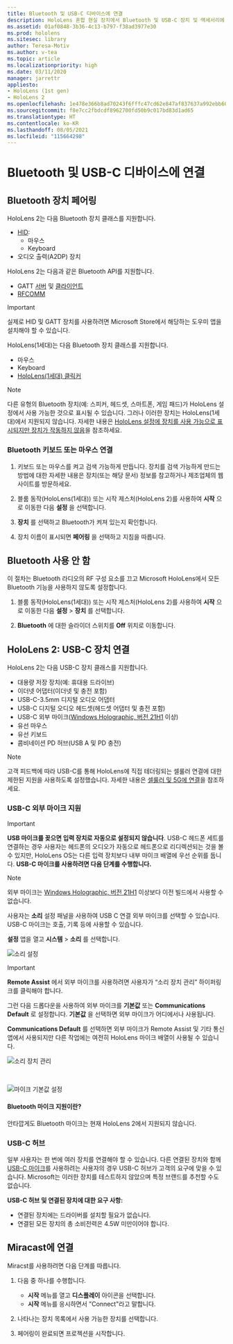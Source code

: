 ```yaml
---
title: Bluetooth 및 USB-C 디바이스에 연결
description: HoloLens 혼합 현실 장치에서 Bluetooth 및 USB-C 장치 및 액세서리에 연결을 시작하세요.
ms.assetid: 01af0848-3b36-4c13-b797-f38ad3977e30
ms.prod: hololens
ms.sitesec: library
author: Teresa-Motiv
ms.author: v-tea
ms.topic: article
ms.localizationpriority: high
ms.date: 03/11/2020
manager: jarrettr
appliesto:
- HoloLens (1st gen)
- HoloLens 2
ms.openlocfilehash: 1e478e366b8ad70243f6fffc47cd62e847af837637a992ebb60fc80bf6774186
ms.sourcegitcommit: f8e7cc2fbdcdf8962700fd50b9c017bd83d1ad65
ms.translationtype: HT
ms.contentlocale: ko-KR
ms.lasthandoff: 08/05/2021
ms.locfileid: "115664298"
---
```

# <a name="connect-to-bluetooth-and-usb-c-devices"></a>Bluetooth 및 USB-C 디바이스에 연결

## <a name="pair-bluetooth-devices"></a>Bluetooth 장치 페어링

HoloLens 2는 다음 Bluetooth 장치 클래스를 지원합니다.

- [HID](/windows-hardware/drivers/hid/):
    - 마우스
    - Keyboard
- 오디오 출력(A2DP) 장치

HoloLens 2는 다음과 같은 Bluetooth API를 지원합니다.
- GATT [서버](/windows/uwp/devices-sensors/gatt-server) 및 [클라이언트](/windows/uwp/devices-sensors/gatt-client)
- [RFCOMM](/windows/uwp/devices-sensors/send-or-receive-files-with-rfcomm)
>[!IMPORTANT]
> 실제로 HID 및 GATT 장치를 사용하려면 Microsoft Store에서 해당하는 도우미 앱을 설치해야 할 수 있습니다.

HoloLens(1세대)는 다음 Bluetooth 장치 클래스를 지원합니다.

- 마우스
- Keyboard
- [HoloLens(1세대) 클릭커](hololens1-clicker.md)

> [!NOTE]
> 다른 유형의 Bluetooth 장치(예: 스피커, 헤드셋, 스마트폰, 게임 패드)가 HoloLens 설정에서 사용 가능한 것으로 표시될 수 있습니다. 그러나 이러한 장치는 HoloLens(1세대)에서 지원되지 않습니다. 자세한 내용은 [HoloLens 설정에 장치를 사용 가능으로 표시되지만 장치가 작동하지 않음](hololens-troubleshooting.md#devices-listed-as-available-in-settings-dont-work)을 참조하세요.

### <a name="pair-a-bluetooth-keyboard-or-mouse"></a>Bluetooth 키보드 또는 마우스 연결

1. 키보드 또는 마우스를 켜고 검색 가능하게 만듭니다. 장치를 검색 가능하게 만드는 방법에 대한 자세한 내용은 장치(또는 해당 문서) 정보를 참고하거나 제조업체의 웹 사이트를 방문하세요.

1. 블룸 동작(HoloLens(1세대)) 또는 시작 제스처(HoloLens 2)를 사용하여 **시작** 으로 이동한 다음 **설정** 을 선택합니다.

1. **장치** 를 선택하고 Bluetooth가 켜져 있는지 확인합니다.  

1. 장치 이름이 표시되면 **페어링** 을 선택하고 지침을 따릅니다.

## <a name="disable-bluetooth"></a>Bluetooth 사용 안 함

이 절차는 Bluetooth 라디오의 RF 구성 요소를 끄고 Microsoft HoloLens에서 모든 Bluetooth 기능을 사용하지 않도록 설정합니다.

1. 블룸 동작(HoloLens(1세대)) 또는 시작 제스처(HoloLens 2)를 사용하여 **시작** 으로 이동한 다음 **설정** > **장치** 를 선택합니다.

1. **Bluetooth** 에 대한 슬라이더 스위치를 **Off** 위치로 이동합니다.

## <a name="hololens-2-connect-usb-c-devices"></a>HoloLens 2: USB-C 장치 연결

HoloLens 2는 다음 USB-C 장치 클래스를 지원합니다.

- 대용량 저장 장치(예: 휴대용 드라이브)
- 이더넷 어댑터(이더넷 및 충전 포함)
- USB-C-3.5mm 디지털 오디오 어댑터
- USB-C 디지털 오디오 헤드셋(헤드셋 어댑터 및 충전 포함)
- USB-C 외부 마이크([Windows Holographic, 버전 21H1](hololens-release-notes.md#windows-holographic-version-21h1) 이상)
- 유선 마우스
- 유선 키보드
- 콤비네이션 PD 허브(USB A 및 PD 충전)


> [!NOTE]
> 고객 피드백에 따라 USB-C를 통해 HoloLens에 직접 테더링되는 셀룰러 연결에 대한 제한된 지원을 사용하도록 설정했습니다. 자세한 내용은 [셀룰러 및 5G에 연결](hololens-cellular.md)을 참조하세요.

### <a name="usb-c-external-microphone-support"></a>USB-C 외부 마이크 지원

> [!IMPORTANT]
> **USB 마이크를 꽂으면 입력 장치로 자동으로 설정되지 않습니다**. USB-C 헤드폰 세트를 연결하는 경우 사용자는 헤드폰의 오디오가 자동으로 헤드폰으로 리디렉션되는 것을 볼 수 있지만, HoloLens OS는 다른 입력 장치보다 내부 마이크 배열에 우선 순위를 둡니다. **USB-C 마이크를 사용하려면 다음 단계를 수행합니다.**

> [!NOTE]
> 외부 마이크는 [Windows Holographic, 버전 21H1](hololens-release-notes.md#windows-holographic-version-21h1) 이상보다 이전 빌드에서 사용할 수 없습니다. 

사용자는 **소리** 설정 패널을 사용하여 USB C 연결 외부 마이크를 선택할 수 있습니다. USB-C 마이크는 호출, 기록 등에 사용할 수 있습니다.

**설정** 앱을 열고 **시스템** > **소리** 를 선택합니다.

![소리 설정](images/usbc-mic-1.jpg)

> [!IMPORTANT]
> **Remote Assist** 에서 외부 마이크를 사용하려면 사용자가 “소리 장치 관리” 하이퍼링크를 클릭해야 합니다.
>
> 그런 다음 드롭다운을 사용하여 외부 마이크를 **기본값** 또는 **Communications Default** 로 설정합니다. **기본값** 을 선택하면 외부 마이크가 어디에서나 사용됩니다.
>
> **Communications Default** 를 선택하면 외부 마이크가 Remote Assist 및 기타 통신 앱에서 사용되지만 다른 작업에는 여전히 HoloLens 마이크 배열이 사용될 수 있습니다.

![소리 장치 관리](images/usbc-mic-2.png)

<br>

![마이크 기본값 설정](images/usbc-mic-3.jpg)

#### <a name="what-about-bluetooth-microphone-support"></a>Bluetooth 마이크 지원이란?

안타깝게도 Bluetooth 마이크는 현재 HoloLens 2에서 지원되지 않습니다.

### <a name="usb-c-hubs"></a>USB-C 허브

일부 사용자는 한 번에 여러 장치를 연결해야 할 수 있습니다. 다른 연결된 장치와 함께 [USB-C 마이크](#usb-c-external-microphone-support)를 사용하려는 사용자의 경우 USB-C 허브가 고객의 요구에 맞을 수 있습니다. Microsoft는 이러한 장치를 테스트하지 않았으며 특정 브랜드를 추천할 수도 없습니다.

**USB-C 허브 및 연결된 장치에 대한 요구 사항:**

- 연결된 장치에는 드라이버를 설치할 필요가 없습니다.
- 연결된 모든 장치의 총 소비전력은 4.5W 미만이어야 합니다.

## <a name="connect-to-miracast"></a>Miracast에 연결

Miracst를 사용하려면 다음 단계를 따릅니다.

1. 다음 중 하나를 수행합니다.  

   - **시작** 메뉴를 열고 **디스플레이** 아이콘을 선택합니다.
   - **시작** 메뉴를 응시하면서 "Connect"라고 말합니다.  

1. 나타나는 장치 목록에서 사용 가능한 장치를 선택합니다.

1. 페어링이 완료되면 프로젝션을 시작합니다.
